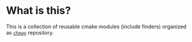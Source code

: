 What is this?
=============

This is a collection of reusable cmake modules (include finders) organized as
[`chewy`](https://github.com/mutanabbi/chewy) repository.

